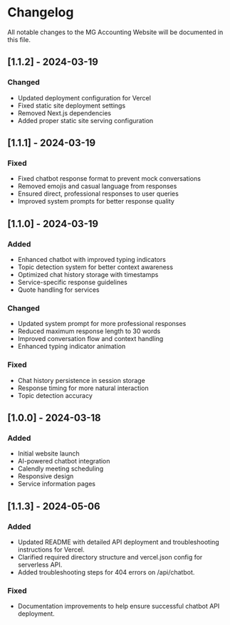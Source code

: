 # Changelog

All notable changes to the MG Accounting Website will be documented in this file.

## [1.1.2] - 2024-03-19

### Changed
- Updated deployment configuration for Vercel
- Fixed static site deployment settings
- Removed Next.js dependencies
- Added proper static site serving configuration

## [1.1.1] - 2024-03-19

### Fixed
- Fixed chatbot response format to prevent mock conversations
- Removed emojis and casual language from responses
- Ensured direct, professional responses to user queries
- Improved system prompts for better response quality

## [1.1.0] - 2024-03-19

### Added
- Enhanced chatbot with improved typing indicators
- Topic detection system for better context awareness
- Optimized chat history storage with timestamps
- Service-specific response guidelines
- Quote handling for services

### Changed
- Updated system prompt for more professional responses
- Reduced maximum response length to 30 words
- Improved conversation flow and context handling
- Enhanced typing indicator animation

### Fixed
- Chat history persistence in session storage
- Response timing for more natural interaction
- Topic detection accuracy

## [1.0.0] - 2024-03-18

### Added
- Initial website launch
- AI-powered chatbot integration
- Calendly meeting scheduling
- Responsive design
- Service information pages

## [1.1.3] - 2024-05-06

### Added
- Updated README with detailed API deployment and troubleshooting instructions for Vercel.
- Clarified required directory structure and vercel.json config for serverless API.
- Added troubleshooting steps for 404 errors on /api/chatbot.

### Fixed
- Documentation improvements to help ensure successful chatbot API deployment. 